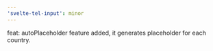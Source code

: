 ```yaml
---
'svelte-tel-input': minor
---
```


feat: autoPlaceholder feature added, it generates placeholder for each country.
